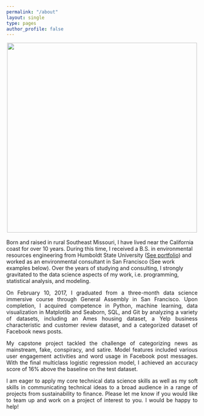 ```yaml
---
permalink: "/about"
layout: single
type: pages
author_profile: false
---
```


<div style="text-align:center">
<kbd>
<img src ="https://lukearmbruster.github.io/_pages/photo1.png" style="width: 500px">
</kbd>
</div>  


<br>
Born and raised in rural Southeast Missouri, I have lived near the California coast for over 10 years. During this time, I received a B.S. in environmental resources engineering from Humboldt State University (<a href="https://www.slideshare.net/slideshow/embed_code/key/m90VDSDlJWG5rv">See portfolio</a>) and worked as an environmental consultant in San Francisco (See work examples below). Over the years of studying and consulting, I strongly gravitated to the data science aspects of my work, i.e. programming, statistical analysis, and modeling.</p>

<p style='text-align: justify;'>On February 10, 2017, I graduated from a three-month data science immersive course through General Assembly in San Francisco. Upon completion, I acquired competence in Python, machine learning, data visualization in Matplotlib and Seaborn, SQL, and Git by analyzing a variety of datasets, including an Ames housing dataset, a Yelp business characteristic and customer review dataset, and a categorized dataset of Facebook news posts.</p>

<p style='text-align: justify;'>My capstone project tackled the challenge of categorizing news as mainstream, fake, conspiracy, and satire. Model features included various user engagement activities and word usage in Facebook post messages. With the final multiclass logistic regression model, I achieved an accuracy score of 16% above the baseline on the test dataset.</p>

<p style='text-align: justify;'>I am eager to apply my core technical data science skills as well as my soft skills in communicating technical ideas to a broad audience in a range of projects from sustainability to finance. Please let me know if you would like to team up and work on a project of interest to you. I would be happy to help!</p>

